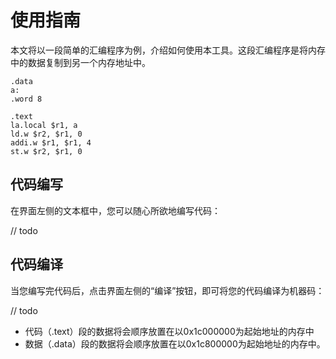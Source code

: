 # 使用指南

本文将以一段简单的汇编程序为例，介绍如何使用本工具。这段汇编程序是将内存中的数据复制到另一个内存地址中。

```assembly
.data
a:
.word 8

.text
la.local $r1, a
ld.w $r2, $r1, 0
addi.w $r1, $r1, 4
st.w $r2, $r1, 0
```

## 代码编写
在界面左侧的文本框中，您可以随心所欲地编写代码：

// todo

## 代码编译

当您编写完代码后，点击界面左侧的“编译”按钮，即可将您的代码编译为机器码：

// todo

- 代码（.text）段的数据将会顺序放置在以0x1c000000为起始地址的内存中
- 数据（.data）段的数据将会顺序放置在以0x1c800000为起始地址的内存中。

